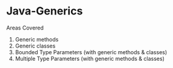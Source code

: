 # Java-Generics

Areas Covered

1. Generic methods
2. Generic classes
3. Bounded Type Parameters (with generic methods & classes)
4. Multiple Type Parameters (with generic methods & classes)
 
